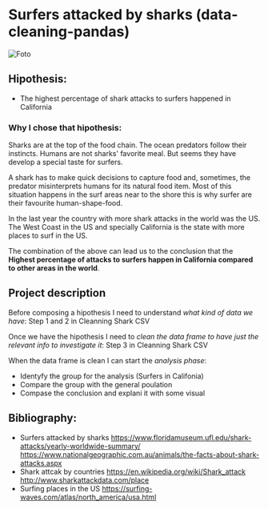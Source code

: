# Surfers attacked by sharks (data-cleaning-pandas)
![Foto](https://github.com/AnaSenso/data-cleaning-pandas/blob/master/Input/surf.jpeg)

## Hipothesis: 
 * The highest percentage of shark attacks to surfers happened in California
 
### Why I chose that hipothesis:

Sharks are at the top of the food chain. The ocean predators follow their instincts. Humans are not sharks' favorite meal. But seems they have develop a special taste for surfers.

A shark has to make quick decisions to capture food and, sometimes, the predator misinterprets humans for its natural food item. Most of this situation happens in the surf areas near to the shore this is why surfer are their favourite human-shape-food.

In the last year the country with more shark attacks in the world was the US. The West Coast in  the US and specially California is the state with more places to surf in the US. 

The combination of the above can lead us to the conclusion that the **Highest percentage of attacks to surfers happen in California compared to other areas in the world**.

## Project description

Before composing a hipothesis I need to understand *what kind of data we have*: Step 1 and 2 in Cleanning Shark CSV

Once we have the hipothesis I need to *clean the data frame to have just the relevant info to investigate it*: Step 3 in Cleanning Shark CSV

When the data frame is clean I can start the *analysis phase*:
 - Identyfy the group for the analysis (Surfers in Califonia)
 - Compare the group with the general poulation
 - Compase the conclusion and explani it with some visual 

## Bibliography:
 - Surfers attacked by sharks 
   https://www.floridamuseum.ufl.edu/shark-attacks/yearly-worldwide-summary/
   https://www.nationalgeographic.com.au/animals/the-facts-about-shark-attacks.aspx
 - Shark attcak by countries
   https://en.wikipedia.org/wiki/Shark_attack
   http://www.sharkattackdata.com/place
 - Surfing places in the US
   https://surfing-waves.com/atlas/north_america/usa.html
